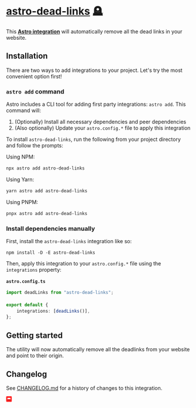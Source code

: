 # [astro-dead-links] 🪦

This **[Astro integration][astro-integration]** will automatically remove all
the dead links in your website.

## Installation

There are two ways to add integrations to your project. Let's try the most
convenient option first!

### `astro add` command

Astro includes a CLI tool for adding first party integrations: `astro add`. This
command will:

1. (Optionally) Install all necessary dependencies and peer dependencies
2. (Also optionally) Update your `astro.config.*` file to apply this integration

To install `astro-dead-links`, run the following from your project directory and
follow the prompts:

 Using NPM:
```sh
npx astro add astro-dead-links
```

 Using Yarn:
```sh
yarn astro add astro-dead-links
```

 Using PNPM:
```sh
pnpx astro add astro-dead-links
```

### Install dependencies manually

First, install the `astro-dead-links` integration like so:

```
npm install -D -E astro-dead-links
```

Then, apply this integration to your `astro.config.*` file using the
`integrations` property:

**`astro.config.ts`**

```ts
import deadLinks from "astro-dead-links";

export default {
	integrations: [deadLinks()],
};
```

## Getting started

The utility will now automatically remove all the deadlinks from your website
and point to their origin.

[astro-dead-links]: https://npmjs.org/astro-dead-links
[astro-integration]: https://docs.astro.build/en/guides/integrations-guide/

## Changelog

See [CHANGELOG.md](CHANGELOG.md) for a history of changes to this integration.

[![Lightrix logo](https://raw.githubusercontent.com/Lightrix/npm/main/.github/img/favicon.png "Built with Lightrix/npm")](https://github.com/Lightrix/npm)
